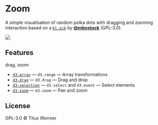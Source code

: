 # Zoom

A simple visualisation of random polka dots with dragging and zooming
interaction based on a [`bl.ock`][block] by [**@mbostock**][block-author]
(GPL-3.0).

[![][cover]][url]

## Features

drag, zoom

*   [`d3-array`](https://github.com/d3/d3-array#api-reference)
    — `d3.range`
    — Array transformations
*   [`d3-drag`](https://github.com/d3/d3-drag#api-reference)
    — `d3.drag`
    — Drag and drop
*   [`d3-selection`](https://github.com/d3/d3-selection#api-reference)
    — `d3.select` and `d3.event`
    — Select elements
*   [`d3-zoom`](https://github.com/d3/d3-drag#api-reference)
    — `d3.zoom`
    — Pan and zoom

## License

GPL-3.0 © Titus Wormer

[block]: https://bl.ocks.org/mbostock/3127661b6f13f9316be745e77fdfb084

[block-author]: https://github.com/mbostock

[cover]: preview.png

[url]: https://cmda-fe3.github.io/course-17-18/class-4/zoom/
